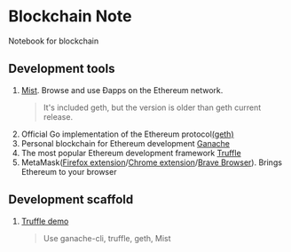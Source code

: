# Blockchain Note

Notebook for blockchain

## Development tools

1. [Mist](https://github.com/ethereum/mist/releases). Browse and use Ðapps on the Ethereum network.
   > It's included geth, but the version is older than geth current release.
2. Official Go implementation of the Ethereum protocol[(geth)](https://ethereum.github.io/go-ethereum/downloads/)
3. Personal blockchain for Ethereum development [Ganache](https://github.com/trufflesuite/ganache)
4. The most popular Ethereum development framework [Truffle](http://truffleframework.com)
5. MetaMask([Firefox extension](https://addons.mozilla.org/en-US/firefox/addon/ether-metamask/)/[Chrome extension](https://chrome.google.com/webstore/detail/nkbihfbeogaeaoehlefnkodbefgpgknn)/[Brave Browser](https://brave.com/)). Brings Ethereum to your browser

## Development scaffold
1. [Truffle demo](https://github.com/zhongwei/blockchainnote/blob/master/mytruffle/README.md)
   > Use ganache-cli, truffle, geth, Mist